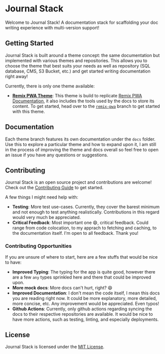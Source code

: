 # Journal Stack

Welcome to Journal Stack! A documentation stack for scaffolding your doc writing experience with multi-version support!

## Getting Started

Journal Stack is built around a theme concept: the same documentation but implemented with various themes and repositories. This allows you to choose the theme that best suits your needs as well
as repository (SQL database, CMS, S3 Bucket, etc.) and get started writing documentation right away!

Currently, there is only one theme available:

- **[Remix PWA Theme]()**: This theme is build to replicate [Remix PWA Documentation](https://remix-pwa.run), it also includes the tools used by the docs to store its content. To get started, head over to the [`remix-pwa`]() branch to get started with this theme.

## Documentation

Each theme branch features its own documentation under the `docs` folder. Use this to explore a particular theme and how to expand upon it, I am still in the process of improving the theme and docs overall so feel free to open an issue if you have any questions or suggestions.

## Contributing

Journal Stack is an open source project and contributions are welcome! Check out the [Contributing Guide](./CONTRIBUTING.md) to get started.

A few things I might need help with:

- **Testing**: More test use-cases. Currently, they cover the barest minimum and not enough to test anything realistically. Contributions in this regard would very much be appreciated.
- **Critical Feedback**: Most important one 😄, critical feedback. Could range from code colocation, to my apprach to fetching and caching, to the documentation itself. I'm open to all feedback. Thank you!

### Contributing Opportunities

If you are unsure of where to start, here are a few stuffs that would be nice to have:

- **Improved Typing**: The typing for the app is quite good, however there are a few `any` types sprinkled here and there that could be improved upon.
- **More mock docs**: More docs can't hurt, right? 😄
- **Improved Documentation**: I don't mean the code itself, I mean this docs you are reading right now. It could be more explanatory, more detailed, more concise, etc. Any improvement would be appreciated. Even typos!
- **Github Actions**: Currently, only github actions regarding syncing the docs to their respective repositories are available. It would be nice to have more actions, such as testing, linting, and especially deployments. 

## License

Journal Stack is licensed under the [MIT License](./LICENSE.md).
